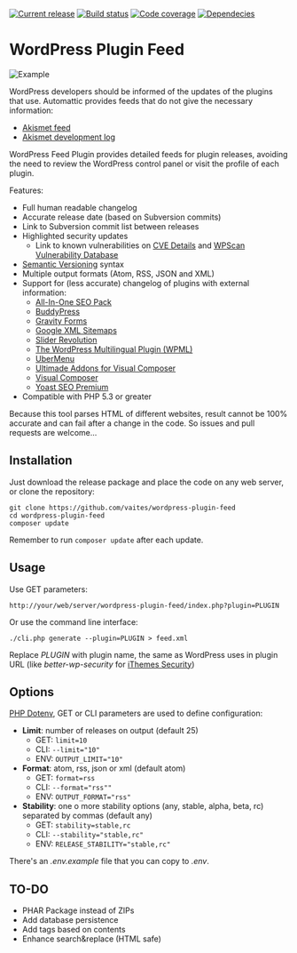 [![Current release](https://img.shields.io/github/release/vaites/wordpress-plugin-feed.svg)](https://github.com/vaites/wordpress-plugin-feed/releases/latest)
[![Build status](https://travis-ci.org/vaites/wordpress-plugin-feed.svg?branch=master)](https://travis-ci.org/vaites/wordpress-plugin-feed)
[![Code coverage](https://img.shields.io/codecov/c/github/vaites/wordpress-plugin-feed.svg)](https://codecov.io/github/vaites/wordpress-plugin-feed)
[![Dependecies](https://img.shields.io/gemnasium/vaites/wordpress-plugin-feed.svg)](https://gemnasium.com/vaites/wordpress-plugin-feed)

WordPress Plugin Feed
=====================

![Example](https://raw.githubusercontent.com/vaites/wordpress-plugin-feed/master/example.png)

WordPress developers should be informed of the updates of the plugins that use. Automattic provides feeds that do not give the necessary information:

* [Akismet feed](https://wordpress.org/plugins/rss/topic/akismet)
* [Akismet development log](https://plugins.trac.wordpress.org/log/akismet?limit=100&mode=stop_on_copy&format=rss)

WordPress Feed Plugin provides detailed feeds for plugin releases, avoiding the need to review the WordPress control panel or visit the profile of each plugin.

Features:
* Full human readable changelog
* Accurate release date (based on Subversion commits)
* Link to Subversion commit list between releases
* Highlighted security updates
  * Link to known vulnerabilities on [CVE Details](http://www.cvedetails.com) and [WPScan Vulnerability Database](https://wpvulndb.com)
* [Semantic Versioning](http://semver.org/) syntax
* Multiple output formats (Atom, RSS, JSON and XML)
* Support for (less accurate) changelog of plugins with external information:
  * [All-In-One SEO Pack](http://semperplugins.com/plugins/all-in-one-seo-pack-pro-version/)
  * [BuddyPress](https://buddypress.org/)
  * [Gravity Forms](http://www.gravityforms.com/)
  * [Google XML Sitemaps](http://www.arnebrachhold.de/projects/wordpress-plugins/google-xml-sitemaps-generator/)
  * [Slider Revolution](http://www.themepunch.com/portfolio/slider-revolution-wordpress-plugin/)
  * [The WordPress Multilingual Plugin (WPML)](http://wpml.org)
  * [UberMenu](http://wpmegamenu.com/)
  * [Ultimade Addons for Visual Composer](http://vc.wpbakery.com/addons/ultimate-addon-visual-composer/)
  * [Visual Composer](http://vc.wpbakery.com/)
  * [Yoast SEO Premium](https://yoast.com/wordpress/plugins/seo-premium/)
* Compatible with PHP 5.3 or greater

Because this tool parses HTML of different websites, result cannot be 100% accurate and can fail after a change in the code. So issues and pull requests are welcome...

Installation
------------

Just download the release package and place the code on any web server, or clone the repository:

    git clone https://github.com/vaites/wordpress-plugin-feed
    cd wordpress-plugin-feed
    composer update

Remember to run `composer update` after each update.

Usage
-----

Use GET parameters:

    http://your/web/server/wordpress-plugin-feed/index.php?plugin=PLUGIN

Or use the command line interface:

    ./cli.php generate --plugin=PLUGIN > feed.xml

Replace *PLUGIN* with plugin name, the same as WordPress uses in plugin URL 
(like *better-wp-security* for [iThemes Security](https://wordpress.org/plugins/better-wp-security))

Options
-------

[PHP Dotenv](https://github.com/vlucas/phpdotenv), GET or CLI parameters are used to define configuration:
* **Limit**: number of releases on output (default 25)
  * GET: `limit=10`
  * CLI: `--limit="10"`
  * ENV: `OUTPUT_LIMIT="10"`
* **Format**: atom, rss, json or xml (default atom)
  * GET: `format=rss`
  * CLI: `--format="rss""`
  * ENV: `OUTPUT_FORMAT="rss"`
* **Stability**: one o more stability options (any, stable, alpha, beta, rc) separated by commas (default any)
  * GET: `stability=stable,rc`
  * CLI: `--stability="stable,rc"`
  * ENV: `RELEASE_STABILITY="stable,rc"`

There's an *.env.example* file that you can copy to *.env*.

TO-DO
-----
* PHAR Package instead of ZIPs
* Add database persistence
* Add tags based on contents
* Enhance search&replace (HTML safe)